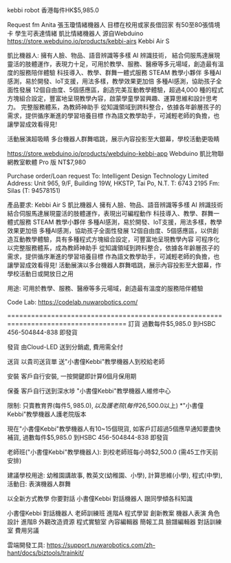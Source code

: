 kebbi robot 香港每件HK$5,985.0 

Request fm Anita 張玉瓊情緒機器人 目標在校用或家長借回家 有50至80張情境卡 學生可表達情緒 凱比情緒機器人
源自Webduino https://store.webduino.io/products/kebbi-airs Kebbi Air S 

凱比機器人: 
擁有人臉、物品、語音辨識等多樣 AI 辨識技術， 結合伺服馬達展現靈活的肢體運作，表現力十足，可用於教學、服務、醫療等多元場域，創造最有溫度的服務陪伴體驗 科技導入、教學、群舞一體式服務 STEAM 教學小夥伴 多種AI感測，易於開發、IoT支援，用法多樣，教學效果更加倍 多種AI感測，協助孩子全面性發展 12個自由度、5個感應區，創造完美互動教學體驗，超過4,000 種的程式方塊組合設定，豐富地呈現教學內容，啟蒙學童學習興趣、運算思維和設計思考力。 完整服務體系，為教師神助手 從知識領域到跨科整合，依據各年齡層孩子的需求，提供循序漸進的學習培養目標 作為語文教學助手，可減輕老師的負擔，也讓學習成效看得見!

活動展演超吸睛 多台機器人群舞唱跳，展示內容投影至大銀幕，學校活動更吸睛

https://store.webduino.io/products/webduino-kebbi-app Webduino 凱比物聯網教室軟體 Pro 版 NT$7,980

Purchase order/Loan request 
To: Intelligent Design Technology Limited 
Address: Unit 965, 9/F, Building 19W, HKSTP, Tai Po, N.T. 
T: 6743 2195 
Fm: Silas (T: 94578151)

產品要求: Kebbi Air S 凱比機器人 擁有人臉、物品、語音辨識等多樣 AI 辨識技術 結合伺服馬達展現靈活的肢體運作，表現出可編程動作 科技導入、教學、群舞一體式服務 STEAM 教學小夥伴 多種AI感測，易於開發、IoT支援，用法多樣，教學效果更加倍 多種AI感測，協助孩子全面性發展 12個自由度、5個感應區，以供創造互動教學體驗，具有多種程式方塊組合設定，可豐富地呈現教學內容 可程序化以完整服務體系，成為教師神助手 從知識領域到跨科整合，依據各年齡層孩子的需求，提供循序漸進的學習培養目標 作為語文教學助手，可減輕老師的負擔，也讓學習成效看得見! 活動展演以多台機器人群舞唱跳，展示內容投影至大銀幕，作學校活動日或開放日之用

用途: 可用於教學、服務、醫療等多元場域，創造最有溫度的服務陪伴體驗

Code Lab: https://codelab.nuwarobotics.com/

====================================================================================
訂貨 過數每件$5,985.0 到HSBC 456-504844-838 即發貨

發貨 由Cloud-LED 送到分銷處, 費用需全付

送貨 以貴司送貨單 送"小書僮Kebbi"教學機器人到校給老師

安裝 客戶自行安裝, 一按開鍵即計算6個月保用期

保養 客戶自行送到深水埗  "小書僮Kebbi"教學機器人維修中心

限制: 只賣教育界(每件$5,985.0), 以及護老院(每件$26,500.0以上) *"小書僮Kebbi"教學機器人護老院版本

現在"小書僮Kebbi"教學機器人有10~15個現貨,  如客戶訂超過5個應早通知要盡快補貨, 過數每件$5,985.0 到HSBC 456-504844-838 即發貨

老師班("小書僮Kebbi"教學機器人): 到校老師班每小時$2,500.0  (需45工作天前安排) 

建議學校用途: 幼稚園講故事, 教英文(幼稚園、小學), 計算思維(小學), 程式(中學), 活動日: 表演機器人群舞

以全新方式教學 你要對話  小書僮Kebbi 對話機器人 跟同學傾各科知識

小書僮Kebbi 對話機器人
老師訓練班
進階A
  程式學習
  創新教案
  機器人表演
  角色設計
進階B
  外觀改造資源
  程式實驗室
  內容編輯器
  簡報工具
  臉譜編輯器
  對話訓練室
  費用另議

雲端開發工具:
https://support.nuwarobotics.com/zh-hant/docs/biztools/trainkit/







 

